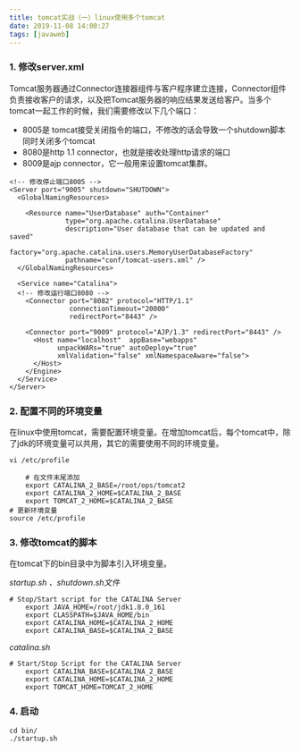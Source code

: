```yaml
---
title: tomcat实战（一）linux使用多个tomcat
date: 2019-11-08 14:00:27
tags: [javaweb]
---
```


### 1. 修改server.xml
Tomcat服务器通过Connector连接器组件与客户程序建立连接，Connector组件负责接收客户的请求，以及把Tomcat服务器的响应结果发送给客户。当多个tomcat一起工作的时候，我们需要修改以下几个端口：
+	8005是 tomcat接受关闭指令的端口，不修改的话会导致一个shutdown脚本同时关闭多个tomcat
+	8080是http 1.1 connector，也就是接收处理http请求的端口
+	8009是ajp connector，它一般用来设置tomcat集群。

```
<!-- 修改停止端口8005 -->
<Server port="9005" shutdown="SHUTDOWN">
  <GlobalNamingResources>
   
    <Resource name="UserDatabase" auth="Container"
              type="org.apache.catalina.UserDatabase"
              description="User database that can be updated and saved"
              factory="org.apache.catalina.users.MemoryUserDatabaseFactory"
              pathname="conf/tomcat-users.xml" />
  </GlobalNamingResources>
 
  <Service name="Catalina">
  <!-- 修改运行端口8080 -->
    <Connector port="8082" protocol="HTTP/1.1" 
               connectionTimeout="20000" 
               redirectPort="8443" />
			   
    <Connector port="9009" protocol="AJP/1.3" redirectPort="8443" />
      <Host name="localhost"  appBase="webapps"
            unpackWARs="true" autoDeploy="true"
            xmlValidation="false" xmlNamespaceAware="false">
      </Host>
    </Engine>
  </Service>
</Server>
```

### 2. 配置不同的环境变量
在linux中使用tomcat，需要配置环境变量。在增加tomcat后，每个tomcat中，除了jdk的环境变量可以共用，其它的需要使用不同的环境变量。

```
vi /etc/profile 
	
	# 在文件末尾添加
	export CATALINA_2_BASE=/root/ops/tomcat2
	export CATALINA_2_HOME=$CATALINA_2_BASE
	export TOMCAT_2_HOME=$CATALINA_2_BASE 
# 更新环境变量
source /etc/profile 
```

### 3. 修改tomcat的脚本
在tomcat下的bin目录中为脚本引入环境变量。


*startup.sh 、shutdown.sh文件*
```
# Stop/Start script for the CATALINA Server
	export JAVA_HOME=/root/jdk1.8.0_161
	export CLASSPATH=$JAVA_HOME/bin
	export CATALINA_HOME=$CATALINA_2_HOME
	export CATALINA_BASE=$CATALINA_2_BASE
```

*catalina.sh*
```
# Start/Stop Script for the CATALINA Server
	export CATALINA_BASE=$CATALINA_2_BASE
	export CATALINA_HOME=$CATALINA_2_HOME
	export TOMCAT_HOME=TOMCAT_2_HOME
```
### 4. 启动

```
cd bin/
./startup.sh
```